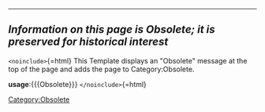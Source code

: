   -------------------------------------------------------------------------------------
  ***Information on this page is Obsolete; it is preserved for historical interest***
  -------------------------------------------------------------------------------------

`<noinclude>`{=html} This Template displays an "Obsolete" message at the
top of the page and adds the page to Category:Obsolete.

**usage**:{{{Obsolete}}} `</noinclude>`{=html}

[Category:Obsolete](Category:Obsolete)
